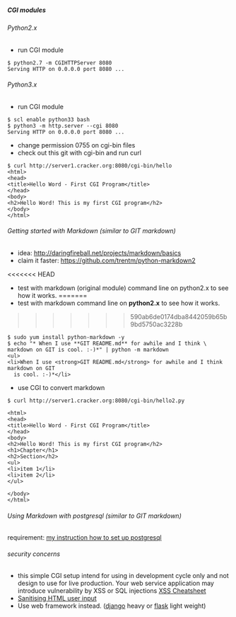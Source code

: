 ##### CGI modules

###### Python2.x

* run CGI module
```
$ python2.7 -m CGIHTTPServer 8080
Serving HTTP on 0.0.0.0 port 8080 ...
```

###### Python3.x

* run CGI module
```
$ scl enable python33 bash
$ python3 -m http.server --cgi 8080
Serving HTTP on 0.0.0.0 port 8080 ...
```

* change permission 0755 on cgi-bin files
* check out this git with cgi-bin and run curl 
```
$ curl http://server1.cracker.org:8080/cgi-bin/hello
<html>
<head>
<title>Hello Word - First CGI Program</title>
</head>
<body>
<h2>Hello Word! This is my first CGI program</h2>
</body>
</html>
```

###### Getting started with Markdown (similar to GIT markdown)
* idea: http://daringfireball.net/projects/markdown/basics
* claim it faster: https://github.com/trentm/python-markdown2

<<<<<<< HEAD
* test with markdown (original module) command line on python2.x to see how it works.
=======
* test with markdown command line on **python2.x** to see how it works.
>>>>>>> 590ab6de0174dba8442059b65b9bd5750ac3228b
```
$ sudo yum install python-markdown -y
$ echo "* When I use **GIT README.md** for awhile and I think \
markdown on GIT is cool. :-)*" | python -m markdown
<ul>
<li>When I use <strong>GIT README.md</strong> for awhile and I think markdown on GIT
  is cool. :-)*</li>
```
* use CGI to convert markdown
```
$ curl http://server1.cracker.org:8080/cgi-bin/hello2.py

<html>
<head>
<title>Hello Word - First CGI Program</title>
</head>
<body>
<h2>Hello Word! This is my first CGI program</h2>
<h1>Chapter</h1>
<h2>Section</h2>
<ul>
<li>item 1</li>
<li>item 2</li>
</ul>

</body>
</html>
```

###### Using Markdown with postgresql (similar to GIT markdown)
requirement: [my instruction how to set up postgresql](https://github.com/boonchu/python3lab/tree/master/db)


###### security concerns
* this simple CGI setup intend for using in development cycle only and 
not design to use for live production. Your web service application may introduce
vulnerability by XSS or SQL injections [XSS Cheatsheet](https://www.owasp.org/index.php/XSS_Filter_Evasion_Cheat_Sheet)
* [Sanitising HTML user input](http://stackoverflow.com/questions/16861/sanitising-user-input-using-python)
* Use web framework instead. ([django](https://www.djangoproject.com/) heavy or [flask](http://flask.pocoo.org/) light weight)
